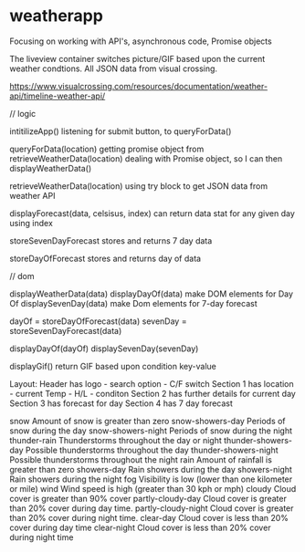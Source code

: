# weatherapp
Focusing on working with API's, asynchronous code, Promise objects

The liveview container switches picture/GIF based upon the current weather condtions. All JSON data from visual crossing.

https://www.visualcrossing.com/resources/documentation/weather-api/timeline-weather-api/


// logic

intitilizeApp()
listening for submit button, to queryForData()

queryForData(location)
getting promise object from retrieveWeatherData(location)
dealing with Promise object, so I can then displayWeatherData()

retrieveWeatherData(location)
using try block to get JSON data from weather API

displayForecast(data, celsisus, index)
can return data stat for any given day using index

storeSevenDayForecast
  stores and returns 7 day data

storeDayOfForecast
  stores and returns day of data

// dom

displayWeatherData(data)
  displayDayOf(data)
    make DOM elements for Day Of
  displaySevenDay(data) 
    make Dom elements for 7-day forecast

  dayOf = storeDayOfForecast(data)
  sevenDay = storeSevenDayForecast(data)
  
  displayDayOf(dayOf)
  displaySevenDay(sevenDay)

displayGif()
return GIF based upon condition key-value

Layout: Header has logo - search option - C/F switch
Section 1 has location - current Temp - H/L - conditon
Section 2 has further details for current day
Section 3 has forecast for day
Section 4 has 7 day forecast

snow	Amount of snow is greater than zero
snow-showers-day	Periods of snow during the day
snow-showers-night	Periods of snow during the night
thunder-rain	Thunderstorms throughout the day or night
thunder-showers-day	Possible thunderstorms throughout the day
thunder-showers-night	Possible thunderstorms throughout the night
rain	Amount of rainfall is greater than zero
showers-day	Rain showers during the day
showers-night	Rain showers during the night
fog	Visibility is low (lower than one kilometer or mile)
wind	Wind speed is high (greater than 30 kph or mph)
cloudy	Cloud cover is greater than 90% cover
partly-cloudy-day	Cloud cover is greater than 20% cover during day time.
partly-cloudy-night	Cloud cover is greater than 20% cover during night time.
clear-day	Cloud cover is less than 20% cover during day time
clear-night	Cloud cover is less than 20% cover during night time



